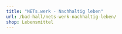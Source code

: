 ```yaml
---
title: "NETs.werk - Nachhaltig leben"
url: /bad-hall/nets-werk-nachhaltig-leben/
shop: Lebensmittel
---
```

